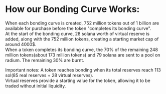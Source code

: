 How our Bonding Curve Works:
=============================

When each bonding curve is created, 752 million tokens out of 1 billion are available for purchase before the token "completes its bonding curve".  
At the start of the bonding curve, 28 solana worth of virtual reserve is added, along with the 752 million tokens, creating a starting market cap of around 4000$.  
When a token completes its bonding curve, the 70% of the remaining 248 million tokens(about 173 million tokens) and 79 solana are sent to a pool on radium. The remaining 30% are burnt.  

Important notes:
A token reaches bonding when its total reserves reach 113 sol(85 real reserves + 28 virtual reserves).  
Virtual reserves provide a starting value for the token, allowing it to be traded without initial liquidity.  

